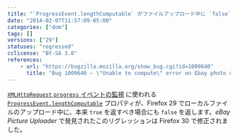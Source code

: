 ```yaml
---
title: "`ProgressEvent.lengthComputable` がファイルアップロード中に `false` を返します"
date: "2014-02-07T11:57:09-05:00"
categories: ["dom"]
tags: []
versions: ["29"]
statuses: "regressed"
cclicense: "BY-SA 3.0"
references:
    - url: "https://bugzilla.mozilla.org/show_bug.cgi?id=1009640"
      title: "Bug 1009640 – \"Unable to compute\" error on Ebay photo uploader due to XMLHttpRequest lengthComputable == false"
---
```

[`XMLHttpRequest` `progress` イベントの監視](https://developer.mozilla.org/docs/Web/API/XMLHttpRequest/Using_XMLHttpRequest#Monitoring_progress) に使われる [`ProgressEvent.lengthComputable`](https://developer.mozilla.org/docs/Web/API/ProgressEvent.lengthComputable) プロパティが、Firefox 29 でローカルファイルのアップロード中に、本来 `true` を返すべき場合にも `false` を返します。*eBay Picture Uploader* で発見されたこのリグレッションは Firefox 30 で修正されました。
